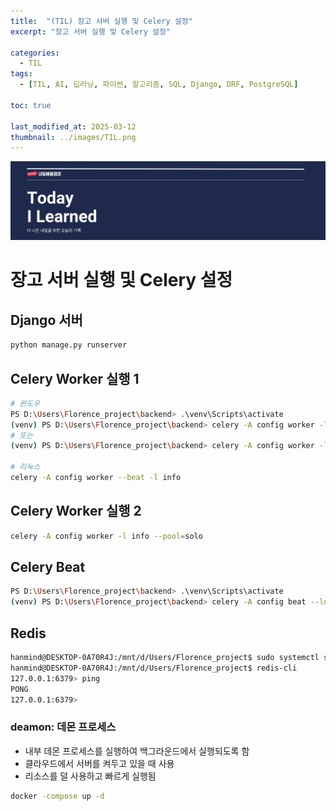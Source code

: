 ```yaml
---
title:  "(TIL) 장고 서버 실행 및 Celery 설정"
excerpt: "장고 서버 실행 및 Celery 설정"

categories:
  - TIL
tags:
  - [TIL, AI, 딥러닝, 파이썬, 알고리즘, SQL, Django, DRF, PostgreSQL]

toc: true

last_modified_at: 2025-03-12
thumbnail: ../images/TIL.png
---
```

![](/images/../images/TIL.png)

# 장고 서버 실행 및 Celery 설정

## Django 서버
```bash
python manage.py runserver
```

## Celery Worker 실행 1
```bash
# 윈도우
PS D:\Users\Florence_project\backend> .\venv\Scripts\activate
(venv) PS D:\Users\Florence_project\backend> celery -A config worker -l info -P gevent
# 또는
(venv) PS D:\Users\Florence_project\backend> celery -A config worker -l info --pool=solo

# 리눅스
celery -A config worker --beat -l info
```

## Celery Worker 실행 2
```bash
celery -A config worker -l info --pool=solo
```

## Celery Beat
```bash
PS D:\Users\Florence_project\backend> .\venv\Scripts\activate
(venv) PS D:\Users\Florence_project\backend> celery -A config beat --loglevel=info
```


## Redis
```bash
hanmind@DESKTOP-0A70R4J:/mnt/d/Users/Florence_project$ sudo systemctl start redis-server
hanmind@DESKTOP-0A70R4J:/mnt/d/Users/Florence_project$ redis-cli
127.0.0.1:6379> ping
PONG
127.0.0.1:6379> 
```

### deamon: 데몬 프로세스   
- 내부 데몬 프로세스를 실행하여 백그라운드에서 실행되도록 함
- 클라우드에서 서버를 켜두고 있을 때 사용
- 리소스를 덜 사용하고 빠르게 실행됨

```bash
docker -compose up -d
```     